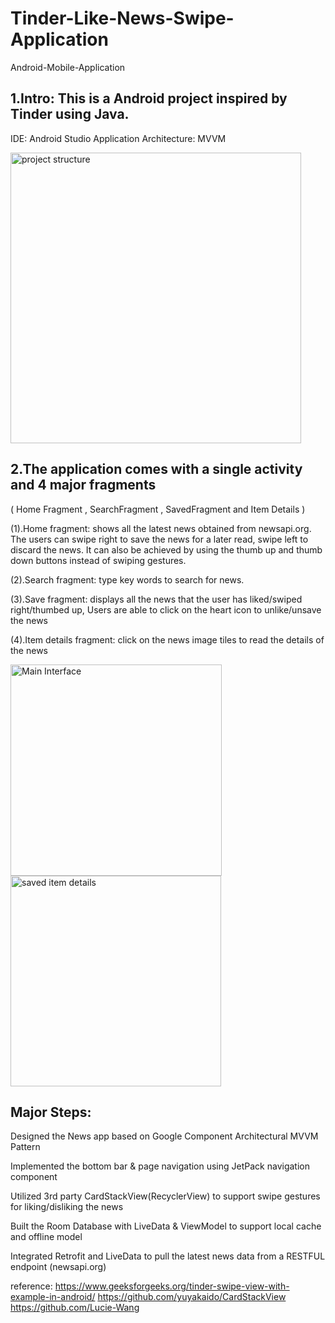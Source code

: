 # Tinder-Like-News-Swipe-Application
 Android-Mobile-Application

## 1.Intro: This is a Android project inspired by Tinder using Java.

IDE: Android Studio
Application Architecture: MVVM 

<img width="465" alt=" project structure" src="https://user-images.githubusercontent.com/27842254/140228956-c27913d6-36d1-4c91-b11b-6a91004689de.png">


## 2.The application comes with a single activity and 4 major fragments 

( Home Fragment , SearchFragment , SavedFragment and Item Details )

(1).Home fragment: shows all the latest news obtained from newsapi.org. 
The users can swipe right to save the news for a later read, swipe left to discard the news. 
It can also be achieved by using the thumb up and thumb down buttons instead of swiping gestures.


(2).Search fragment: type key words to search for news.


(3).Save fragment: displays all the news that the user has liked/swiped right/thumbed up, 
Users are able to click on the heart icon to unlike/unsave the news

(4).Item details fragment: click on the news image tiles to read the details of the news

<img width="338" alt="Main Interface" src="https://user-images.githubusercontent.com/27842254/140229050-515f7830-205c-4622-ae99-d4769fecd2c3.png">




<img width="337" alt="saved item details" src="https://user-images.githubusercontent.com/27842254/140229099-a24e1d16-1fa6-49ad-b264-312ce04a75e3.png">


## Major Steps:
Designed the News app based on Google Component Architectural MVVM Pattern

Implemented the bottom bar & page navigation using JetPack navigation component

Utilized 3rd party CardStackView(RecyclerView) to support swipe gestures for liking/disliking the news

Built the Room Database with LiveData & ViewModel to support local cache and offline model

Integrated Retrofit and LiveData to pull the latest news data from a RESTFUL endpoint (newsapi.org)


reference:
https://www.geeksforgeeks.org/tinder-swipe-view-with-example-in-android/
https://github.com/yuyakaido/CardStackView
https://github.com/Lucie-Wang
